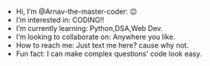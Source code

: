 -  Hi, I’m @Arnav-the-master-coder: 😉
-  I’m interested in: CODING!!
-  I’m currently learning: Python,DSA,Web Dev.
-  I’m looking to collaborate on: Anywhere you like.
-  How to reach me: Just text me here? cause why not.
-  Fun fact: I can make complex questions' code look easy.

<!---
Arnav-the-master-coder/Arnav-the-master-coder is a ✨ special ✨ repository because its `README.md` (this file) appears on your GitHub profile.
You can click the Preview link to take a look at your changes.
--->
